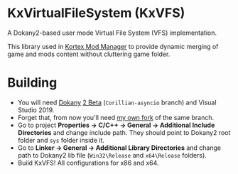 # KxVirtualFileSystem (KxVFS)
A Dokany2-based user mode Virtual File System (VFS) implementation.

This library used in [Kortex Mod Manager](https://github.com/KerberX/Kortex-Mod-Manager) to provide dynamic merging of game and mods content without cluttering game folder.

# Building
- You will need [Dokany](https://github.com/dokan-dev/dokany) [2 Beta](https://github.com/dokan-dev/dokany/releases/tag/v2.0.0-BETA1) (`Corillian-asyncio` branch) and Visual Studio 2019.
- Forget that, from now you'll need [my own fork](https://github.com/KerberX/dokany/tree/Corillian-asyncio) of the same branch.
- Go to project **Properties -> C/C++ -> General -> Additional Include Directories** and change include path. They should point to Dokany2 root folder and `sys` folder inside it.
- Go to **Linker -> General -> Additional Library Directories** and change path to Dokany2 lib file (`Win32\Release` and `x64\Release` folders).
- Build KxVFS! All configurations for x86 and x64.
